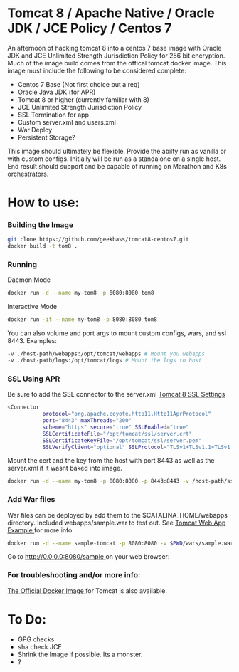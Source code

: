 # Tomcat 8 / Apache Native / Oracle JDK / JCE Policy / Centos 7 
An afternoon of hacking tomcat 8 into a centos 7 base image with Oracle JDK and JCE Unlimited Strength Jurisdiction Policy for 256 bit encryption. Much of the image build comes from the offical tomcat docker image. This image must include the following to be considered complete:

- Centos 7 Base (Not first choice but a req)
- Oracle Java JDK (for APR)
- Tomcat 8 or higher (currently familiar with 8)
- JCE Unlimited Strength Jurisdiction Policy 
- SSL Termination for app 
- Custom server.xml and users.xml
- War Deploy
- Persistent Storage? 

This image should ultimately be flexible. Provide the abilty run as vanilla or with custom configs. Initially will be run as a standalone on a single host. End result should support and be capable of running on Marathon and K8s orchestrators.

# How to use:
### Building the Image
```sh
git clone https://github.com/geekbass/tomcat8-centos7.git
docker build -t tom8 .
```

### Running 
Daemon Mode
```sh
docker run -d --name my-tom8 -p 8080:8080 tom8
```

Interactive Mode
```sh
docker run -it --name my-tom8 -p 8080:8080 tom8
```

You can also volume and port args to mount custom configs, wars, and ssl 8443. Examples:
```sh
-v ./host-path/webapps:/opt/tomcat/webapps # Mount you webapps 
-v ./host-path/logs:/opt/tomcat/logs # Mount the logs to host
```

### SSL Using APR
Be sure to add the SSL connector to the server.xml 
[ Tomcat 8 SSL Settings ](https://tomcat.apache.org/tomcat-8.5-doc/ssl-howto.html)

```sh
<Connector
           protocol="org.apache.coyote.http11.Http11AprProtocol"
           port="8443" maxThreads="200"
           scheme="https" secure="true" SSLEnabled="true"
           SSLCertificateFile="/opt/tomcat/ssl/server.crt"
           SSLCertificateKeyFile="/opt/tomcat/ssl/server.pem"
           SSLVerifyClient="optional" SSLProtocol="TLSv1+TLSv1.1+TLSv1.2"/>
```

Mount the cert and the key from the host with port 8443 as well as the server.xml if it wasnt baked into image.
```sh 
docker run -d --name my-tom8 -p 8080:8080 -p 8443:8443 -v /host-path/ssl/server.crt:/opt/tomcat/ssl/server.crt -v /host-path/ssl/server.pem:/opt/tomcat/ssl/server.pem -v /host-path/server.xml:/opt/tomcat/conf/server.xml tom8
```

### Add War files
War files can be deployed by add them to the $CATALINA_HOME/webapps directory. Included webapps/sample.war to test out. See [ Tomcat Web App Example ](https://tomcat.apache.org/tomcat-8.5-doc/appdev/sample/) for more info.

```sh 
docker run -d --name sample-tomcat -p 8080:8080 -v $PWD/wars/sample.war:/opt/tomcat/webapps/sample.war tom8
```

Go to [ http://0.0.0.0:8080/sample ](http://0.0.0.0:8080/sample) on your web browser:

### For troubleshooting and/or more info:
[ The Official Docker Image ](https://github.com/docker-library/tomcat) for Tomcat is also available.

# To Do:
- GPG checks 
- sha check JCE 
- Shrink the Image if possible. Its a monster.
- ? 